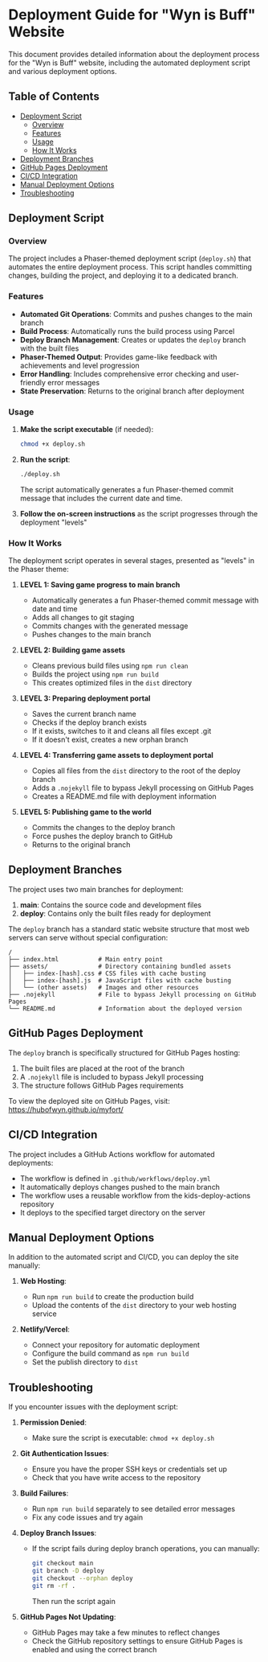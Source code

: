 # Deployment Guide for "Wyn is Buff" Website

This document provides detailed information about the deployment process for the "Wyn is Buff" website, including the automated deployment script and various deployment options.

## Table of Contents
- [Deployment Script](#deployment-script)
  - [Overview](#overview)
  - [Features](#features)
  - [Usage](#usage)
  - [How It Works](#how-it-works)
- [Deployment Branches](#deployment-branches)
- [GitHub Pages Deployment](#github-pages-deployment)
- [CI/CD Integration](#cicd-integration)
- [Manual Deployment Options](#manual-deployment-options)
- [Troubleshooting](#troubleshooting)

## Deployment Script

### Overview

The project includes a Phaser-themed deployment script (`deploy.sh`) that automates the entire deployment process. This script handles committing changes, building the project, and deploying it to a dedicated branch.

### Features

- **Automated Git Operations**: Commits and pushes changes to the main branch
- **Build Process**: Automatically runs the build process using Parcel
- **Deploy Branch Management**: Creates or updates the `deploy` branch with the built files
- **Phaser-Themed Output**: Provides game-like feedback with achievements and level progression
- **Error Handling**: Includes comprehensive error checking and user-friendly error messages
- **State Preservation**: Returns to the original branch after deployment

### Usage

1. **Make the script executable** (if needed):
   ```bash
   chmod +x deploy.sh
   ```

2. **Run the script**:
   ```bash
   ./deploy.sh
   ```
   
   The script automatically generates a fun Phaser-themed commit message that includes the current date and time.

3. **Follow the on-screen instructions** as the script progresses through the deployment "levels"

### How It Works

The deployment script operates in several stages, presented as "levels" in the Phaser theme:

1. **LEVEL 1: Saving game progress to main branch**
   - Automatically generates a fun Phaser-themed commit message with date and time
   - Adds all changes to git staging
   - Commits changes with the generated message
   - Pushes changes to the main branch

2. **LEVEL 2: Building game assets**
   - Cleans previous build files using `npm run clean`
   - Builds the project using `npm run build`
   - This creates optimized files in the `dist` directory

3. **LEVEL 3: Preparing deployment portal**
   - Saves the current branch name
   - Checks if the deploy branch exists
   - If it exists, switches to it and cleans all files except .git
   - If it doesn't exist, creates a new orphan branch

4. **LEVEL 4: Transferring game assets to deployment portal**
   - Copies all files from the `dist` directory to the root of the deploy branch
   - Adds a `.nojekyll` file to bypass Jekyll processing on GitHub Pages
   - Creates a README.md file with deployment information

5. **LEVEL 5: Publishing game to the world**
   - Commits the changes to the deploy branch
   - Force pushes the deploy branch to GitHub
   - Returns to the original branch

## Deployment Branches

The project uses two main branches for deployment:

1. **main**: Contains the source code and development files
2. **deploy**: Contains only the built files ready for deployment

The `deploy` branch has a standard static website structure that most web servers can serve without special configuration:

```
/
├── index.html           # Main entry point
├── assets/              # Directory containing bundled assets
│   ├── index-[hash].css # CSS files with cache busting
│   ├── index-[hash].js  # JavaScript files with cache busting
│   └── (other assets)   # Images and other resources
├── .nojekyll            # File to bypass Jekyll processing on GitHub Pages
└── README.md            # Information about the deployed version
```

## GitHub Pages Deployment

The `deploy` branch is specifically structured for GitHub Pages hosting:

1. The built files are placed at the root of the branch
2. A `.nojekyll` file is included to bypass Jekyll processing
3. The structure follows GitHub Pages requirements

To view the deployed site on GitHub Pages, visit:
https://hubofwyn.github.io/myfort/

## CI/CD Integration

The project includes a GitHub Actions workflow for automated deployments:

- The workflow is defined in `.github/workflows/deploy.yml`
- It automatically deploys changes pushed to the main branch
- The workflow uses a reusable workflow from the kids-deploy-actions repository
- It deploys to the specified target directory on the server

## Manual Deployment Options

In addition to the automated script and CI/CD, you can deploy the site manually:

1. **Web Hosting**:
   - Run `npm run build` to create the production build
   - Upload the contents of the `dist` directory to your web hosting service

2. **Netlify/Vercel**:
   - Connect your repository for automatic deployment
   - Configure the build command as `npm run build`
   - Set the publish directory to `dist`

## Troubleshooting

If you encounter issues with the deployment script:

1. **Permission Denied**:
   - Make sure the script is executable: `chmod +x deploy.sh`

2. **Git Authentication Issues**:
   - Ensure you have the proper SSH keys or credentials set up
   - Check that you have write access to the repository

3. **Build Failures**:
   - Run `npm run build` separately to see detailed error messages
   - Fix any code issues and try again

4. **Deploy Branch Issues**:
   - If the script fails during deploy branch operations, you can manually:
     ```bash
     git checkout main
     git branch -D deploy
     git checkout --orphan deploy
     git rm -rf .
     ```
     Then run the script again

5. **GitHub Pages Not Updating**:
   - GitHub Pages may take a few minutes to reflect changes
   - Check the GitHub repository settings to ensure GitHub Pages is enabled and using the correct branch